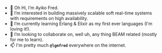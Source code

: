 - 👋 Oh Hi, I’m Ayiko Fred.
- 👀 I’m interested in building massively scalable soft real-time systems with requirements on high availability.
- 🌱 I’m currently learning Erlang & Elixir as my first ever languages (I'm loving it!).
- 💞️ I’m looking to collaborate on, well uh, any thing BEAM related (mostly for me to learn).
- 📫 I'm pretty much **`@lgmfred`** everywhere on the internet.

<!---
lgmfred/lgmfred is a ✨ special ✨ repository because its `README.md` (this file) appears on your GitHub profile.
You can click the Preview link to take a look at your changes.
--->
